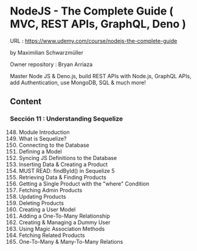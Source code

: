 # NodeJS - The Complete Guide ( MVC, REST APIs, GraphQL, Deno )

URL : https://www.udemy.com/course/nodejs-the-complete-guide

by Maximilian Schwarzmüller

Owner repository : Bryan Arriaza

Master Node JS & Deno.js, build REST APIs with Node.js, GraphQL APIs, add Authentication, use MongoDB, SQL & much more!

## Content

### Sección 11 : Understanding Sequelize

148. Module Introduction
149. What is Sequelize?
150. Connecting to the Database
151. Defining a Model
152. Syncing JS Definitions to the Database
153. Inserting Data & Creating a Product
154. MUST READ: findById() in Sequelize 5
155. Retrieving Data & Finding Products
156. Getting a Single Product with the "where" Condition
157. Fetching Admin Products
158. Updating Products
159. Deleting Products
160. Creating a User Model
161. Adding a One-To-Many Relationship
162. Creating & Managing a Dummy User
163. Using Magic Association Methods
164. Fetching Related Products
165. One-To-Many & Many-To-Many Relations
